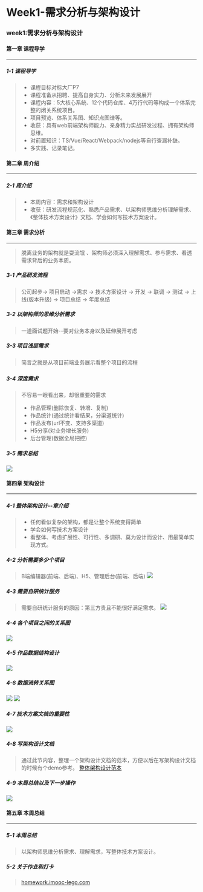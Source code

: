 # Week1-需求分析与架构设计

### week1:需求分析与架构设计


#### 第一章 课程导学

---

##### 1-1 课程导学


> - 课程目标对标大厂P7
> - 课程准备从招聘、提高自身实力、分析未来发展展开
> - 课程内容：5大核心系统、12个代码仓库、4万行代码等构成一个体系完整的闭关系统项目。
> - 项目预览、体系关系图、知识点图谱等。
> - 收获：具有web前端架构师能力、亲身精力实战研发过程、拥有架构师思维。
> - 对前置知识：TS/Vue/React/Webpack/nodejs等自行查漏补缺。
> - 多实践、记录笔记。



#### 第二章 周介绍

---

##### 2-1 周介绍


> - 本周内容：需求和架构设计
> - 收获：研发流程规范化、熟悉产品需求、以架构师思维分析理解需求、《整体技术方案设计》文档、学会如何写技术方案设计。



#### 第三章 需求分析

---

> 脱离业务的架构就是耍流氓 、架构师必须深入理解需求、参与需求、看透需求背后的业务本质。



##### 3-1 产品研发流程


> 公司起步-> 项目启动 ->需求 -> 技术方案设计 -> 开发 -> 联调 -> 测试 -> 上线(版本升级) -> 项目总结 -> 年度总结



##### 3-2 以架构师的思维分析需求


> 一道面试题开始--要对业务本身以及延伸展开考虑



##### 3-3 项目浅层需求


> 简言之就是从项目前端业务展示看整个项目的流程

##### 
##### 3-4 深度需求


> 不容易一眼看出来，却很重要的需求
> - 作品管理(删除恢复、转增、复制)
> - 作品统计(通过统计看结果，分渠道统计)
> - 作品发布(url不变、支持多渠道)
> - H5分享(对业务增长服务)
> - 后台管理(数据全局把控)



##### 3-5 需求总结
![](http://imooc-lego-homework.oss-cn-hangzhou.aliyuncs.com/docs/pages/%E5%85%AD%E4%B8%AA%E5%91%A8/images/0101.png)


#### 第四章 架构设计

---

##### 4-1 整体架构设计--章介绍


> - 任何看似复杂的架构，都是让整个系统变得简单
> - 学会如何写技术方案设计
> - 看整体、考虑扩展性、可行性、多调研、莫为设计而设计、用最简单实现方式。



##### 4-2 分析需要多少个项目


> B端编辑器(前端、后端)、H5、管理后台(前端、后端)
> ![](http://imooc-lego-homework.oss-cn-hangzhou.aliyuncs.com/docs/pages/%E5%85%AD%E4%B8%AA%E5%91%A8/images/0102.png)



##### 4-3 需要自研统计服务


> 需要自研统计服务的原因：第三方贵且不能很好满足需求。
> ![](http://imooc-lego-homework.oss-cn-hangzhou.aliyuncs.com/docs/pages/%E5%85%AD%E4%B8%AA%E5%91%A8/images/0103.png)



##### 4-4 各个项目之间的关系图
![](http://imooc-lego-homework.oss-cn-hangzhou.aliyuncs.com/docs/pages/%E5%85%AD%E4%B8%AA%E5%91%A8/images/0104.png)


##### 4-5 作品数据结构设计
![](http://imooc-lego-homework.oss-cn-hangzhou.aliyuncs.com/docs/pages/%E5%85%AD%E4%B8%AA%E5%91%A8/images/0105.png)


##### 4-6 数据流转关系图
![](http://imooc-lego-homework.oss-cn-hangzhou.aliyuncs.com/docs/pages/%E5%85%AD%E4%B8%AA%E5%91%A8/images/0106.png)
![](http://imooc-lego-homework.oss-cn-hangzhou.aliyuncs.com/docs/pages/%E5%85%AD%E4%B8%AA%E5%91%A8/images/0107.png)


##### 4-7 技术方案文档的重要性
![](http://imooc-lego-homework.oss-cn-hangzhou.aliyuncs.com/docs/pages/%E5%85%AD%E4%B8%AA%E5%91%A8/images/0108.png)


##### 4-8 写架构设计文档


> 通过此节内容，整理一个架构设计文档的范本，方便以后在写架构设计文档的时候有个demo参考。
> [整体架构设计范本](https://www.yuque.com/liugezhou/jiagou/qs4mtc)



##### 4-9 本周总结以及下一步操作


![](http://imooc-lego-homework.oss-cn-hangzhou.aliyuncs.com/docs/pages/%E5%85%AD%E4%B8%AA%E5%91%A8/images/0109.png)
#### 第五章 本周总结

---

##### 5-1 本周总结


> 以架构师思维分析需求、理解需求，写整体技术方案设计。



##### 5-2 关于作业和打卡


> [homework.imooc-lego.com](homework.imooc-lego.com)

















